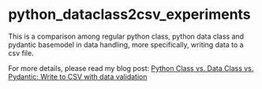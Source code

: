 # python_dataclass2csv_experiments

This is a comparison among regular python class, python data class and pydantic basemodel in data handling, more specifically, writing data to a csv file.

For more details, please read my blog post: [Python Class vs. Data Class vs. Pydantic: Write to CSV with data validation](https://medium.com/@luzhenna/python-class-vs-data-class-vs-pydantic-write-to-csv-with-data-validation-57ee8b043a08)